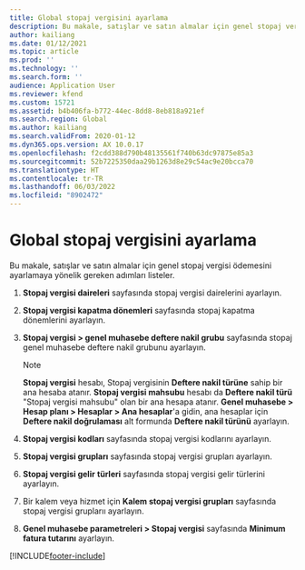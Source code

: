 ```yaml
---
title: Global stopaj vergisini ayarlama
description: Bu makale, satışlar ve satın almalar için genel stopaj vergisi ödemesini ayarlamaya yönelik gereken adımları listeler.
author: kailiang
ms.date: 01/12/2021
ms.topic: article
ms.prod: ''
ms.technology: ''
ms.search.form: ''
audience: Application User
ms.reviewer: kfend
ms.custom: 15721
ms.assetid: b4b406fa-b772-44ec-8dd8-8eb818a921ef
ms.search.region: Global
ms.author: kailiang
ms.search.validFrom: 2020-01-12
ms.dyn365.ops.version: AX 10.0.17
ms.openlocfilehash: f2cdd388d790b48135561f740b63dc97875e85a3
ms.sourcegitcommit: 52b7225350daa29b1263d8e29c54ac9e20bcca70
ms.translationtype: HT
ms.contentlocale: tr-TR
ms.lasthandoff: 06/03/2022
ms.locfileid: "8902472"
---
```

# <a name="set-up-global-withholding-tax"></a>Global stopaj vergisini ayarlama

Bu makale, satışlar ve satın almalar için genel stopaj vergisi ödemesini ayarlamaya yönelik gereken adımları listeler. 

1. **Stopaj vergisi daireleri** sayfasında stopaj vergisi dairelerini ayarlayın.

2. **Stopaj vergisi kapatma dönemleri** sayfasında stopaj kapatma dönemlerini ayarlayın.

3. **Stopaj vergisi > genel muhasebe deftere nakil grubu** sayfasında stopaj genel muhasebe deftere nakil grubunu ayarlayın.

   > [!Note] 
   >
   > **Stopaj vergisi** hesabı, Stopaj vergisinin **Deftere nakil türüne** sahip bir ana hesaba atanır. **Stopaj vergisi mahsubu** hesabı da **Deftere nakil türü** "Stopaj vergisi mahsubu" olan bir ana hesapa atanır. **Genel muhasebe > Hesap planı > Hesaplar > Ana hesaplar**'a gidin, ana hesaplar için **Deftere nakil doğrulaması** alt formunda **Deftere nakil türünü** ayarlayın.

4. **Stopaj vergisi kodları** sayfasında stopaj vergisi kodlarını ayarlayın.

5. **Stopaj vergisi grupları** sayfasında stopaj vergisi grupları ayarlayın.

6. **Stopaj vergisi gelir** **türleri** sayfasında stopaj vergisi gelir türlerini ayarlayın.

7. Bir kalem veya hizmet için **Kalem stopaj vergisi grupları** sayfasında stopaj vergisi gruplarıı ayarlayın.

8. **Genel muhasebe parametreleri > Stopaj vergisi** sayfasında **Minimum fatura tutarını** ayarlayın.


[!INCLUDE[footer-include](../../includes/footer-banner.md)]
